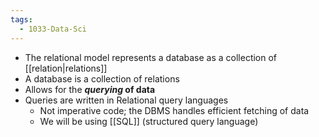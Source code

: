 ```yaml
---
tags:
  - 1033-Data-Sci
---
```

- The relational model represents a database as a collection of [[relation|relations]]
- A database is a collection of relations
- Allows for the ***querying* of data**
- Queries are written in Relational query languages
	- Not imperative code; the DBMS handles efficient fetching of data
	- We will be using [[SQL]] (structured query language)